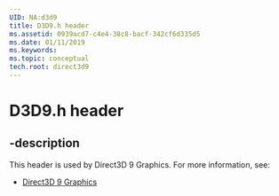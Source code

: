 ```yaml
---
UID: NA:d3d9
title: D3D9.h header
ms.assetid: 0939acd7-c4e4-38c8-bacf-342cf6d335d5
ms.date: 01/11/2019
ms.keywords: 
ms.topic: conceptual
tech.root: direct3d9
---
```


# D3D9.h header


## -description


This header is used by Direct3D 9 Graphics. For more information, see:

- [Direct3D 9 Graphics](../_direct3d9/index.md)

